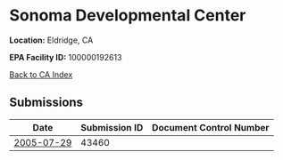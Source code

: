 # Sonoma Developmental Center

**Location:** Eldridge, CA

**EPA Facility ID:** 100000192613

[Back to CA Index](../../index.md)

## Submissions

| Date | Submission ID | Document Control Number |
|------|--------------|-------------------------|
| [2005-07-29](submissions/43460.md) | 43460 |  |
